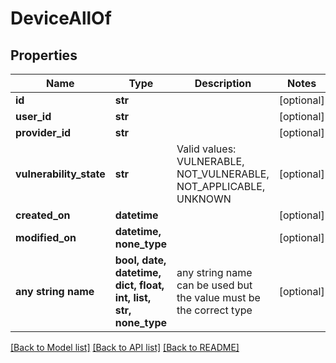 # DeviceAllOf


## Properties
Name | Type | Description | Notes
------------ | ------------- | ------------- | -------------
**id** | **str** |  | [optional] 
**user_id** | **str** |  | [optional] 
**provider_id** | **str** |  | [optional] 
**vulnerability_state** | **str** | Valid values: VULNERABLE, NOT_VULNERABLE, NOT_APPLICABLE, UNKNOWN | [optional] 
**created_on** | **datetime** |  | [optional] 
**modified_on** | **datetime, none_type** |  | [optional] 
**any string name** | **bool, date, datetime, dict, float, int, list, str, none_type** | any string name can be used but the value must be the correct type | [optional]

[[Back to Model list]](../README.md#documentation-for-models) [[Back to API list]](../README.md#documentation-for-api-endpoints) [[Back to README]](../README.md)


